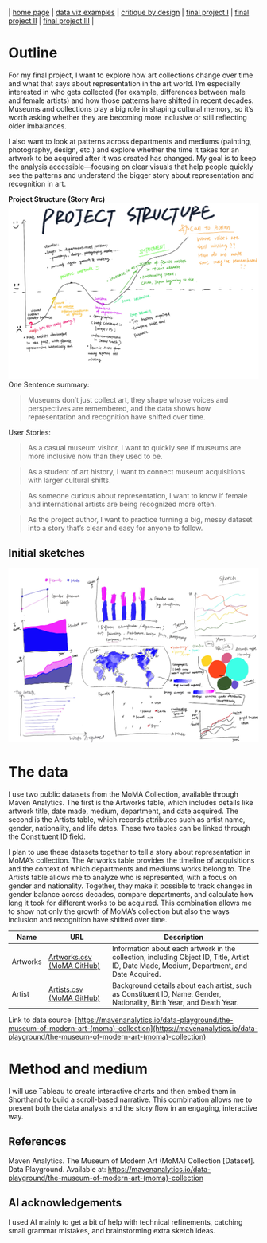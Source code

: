 | [home page](https://yiweiwang89.github.io/YiweiWang_dataviz_portfolio/) | [data viz examples](dataviz-examples) | [critique by design](critique-by-design) | [final project I](final-project-part-one) | [final project II](final-project-part-two) | [final project III](final-project-part-three) |

# Outline
For my final project, I want to explore how art collections change over time and what that says about representation in the art world. I’m especially interested in who gets collected (for example, differences between male and female artists) and how those patterns have shifted in recent decades. Museums and collections play a big role in shaping cultural memory, so it’s worth asking whether they are becoming more inclusive or still reflecting older imbalances.

I also want to look at patterns across departments and mediums (painting, photography, design, etc.) and explore whether the time it takes for an artwork to be acquired after it was created has changed. My goal is to keep the analysis accessible—focusing on clear visuals that help people quickly see the patterns and understand the bigger story about representation and recognition in art.

**Project Structure (Story Arc)**
![Project Structure](Project%20Structure.jpg)
One Sentence summary: 
> Museums don’t just collect art, they shape whose voices and perspectives are remembered, and the data shows how representation and recognition have shifted over time.

User Stories:
> As a casual museum visitor, I want to quickly see if museums are more inclusive now than they used to be.

> As a student of art history, I want to connect museum acquisitions with larger cultural shifts.

> As someone curious about representation, I want to know if female and international artists are being recognized more often.

> As the project author, I want to practice turning a big, messy dataset into a story that’s clear and easy for anyone to follow.

## Initial sketches
![Project Sketch](Project%20Sketch.png)

# The data
I use two public datasets from the MoMA Collection, available through Maven Analytics. The first is the Artworks table, which includes details like artwork title, date made, medium, department, and date acquired. The second is the Artists table, which records attributes such as artist name, gender, nationality, and life dates. These two tables can be linked through the Constituent ID field.

I plan to use these datasets together to tell a story about representation in MoMA’s collection. The Artworks table provides the timeline of acquisitions and the context of which departments and mediums works belong to. The Artists table allows me to analyze who is represented, with a focus on gender and nationality. Together, they make it possible to track changes in gender balance across decades, compare departments, and calculate how long it took for different works to be acquired. This combination allows me to show not only the growth of MoMA’s collection but also the ways inclusion and recognition have shifted over time.

| Name         | URL |Description| 
|--------------|-------------|---------------------| 
| Artworks        | [Artworks.csv (MoMA GitHub)](https://github.com/MuseumofModernArt/collection/blob/main/Artworks.csv)      | Information about each artwork in the collection, including Object ID, Title, Artist ID, Date Made, Medium, Department, and Date Acquired.           | 
| Artist       | [Artists.csv (MoMA GitHub)](https://github.com/MuseumofModernArt/collection/blob/main/Artists.csv)    |  Background details about each artist, such as Constituent ID, Name, Gender, Nationality, Birth Year, and Death Year.             |  

Link to data source: [https://mavenanalytics.io/data-playground/the-museum-of-modern-art-(moma)-collection](https://mavenanalytics.io/data-playground/the-museum-of-modern-art-(moma)-collection) 

# Method and medium
I will use Tableau to create interactive charts and then embed them in Shorthand to build a scroll-based narrative. This combination allows me to present both the data analysis and the story flow in an engaging, interactive way.

## References
Maven Analytics. The Museum of Modern Art (MoMA) Collection [Dataset]. Data Playground. Available at: https://mavenanalytics.io/data-playground/the-museum-of-modern-art-(moma)-collection

## AI acknowledgements
I used AI mainly to get a bit of help with technical refinements, catching small grammar mistakes, and brainstorming extra sketch ideas.
